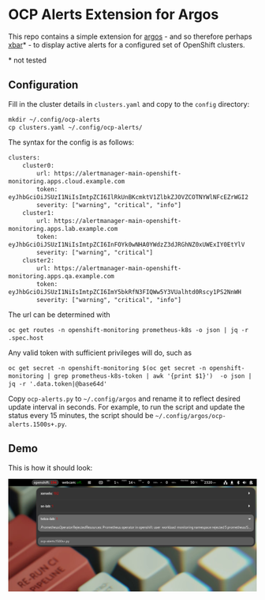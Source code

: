 # OCP Alerts Extension for Argos
This repo contains a simple extension for [argos](https://github.com/p-e-w/argos) - and so therefore perhaps [xbar](https://github.com/matryer/xbar)* - to display active alerts for a configured set of OpenShift clusters.

\* not tested

## Configuration
Fill in the cluster details in `clusters.yaml` and copy to the `config` directory:
~~~
mkdir ~/.config/ocp-alerts
cp clusters.yaml ~/.config/ocp-alerts/
~~~

The syntax for the config is as follows:
~~~
clusters:
    cluster0:
        url: https://alertmanager-main-openshift-monitoring.apps.cloud.example.com
        token: eyJhbGciOiJSUzI1NiIsImtpZCI6IlRkUnBKcmktV1ZlbkZJOVZCOTNYWlNFcEZrWGI2
        severity: ["warning", "critical", "info"]
    cluster1:
        url: https://alertmanager-main-openshift-monitoring.apps.lab.example.com
        token: eyJhbGciOiJSUzI1NiIsImtpZCI6InFOYk0wNHA0YWdzZ3dJRGhNZ0xUWExIY0EtYlV
        severity: ["warning", "critical"]
    cluster2:
        url: https://alertmanager-main-openshift-monitoring.apps.qa.example.com
        token: eyJhbGciOiJSUzI1NiIsImtpZCI6ImY5bkRfN3FIQWw5Y3VUalhtd0Rscy1PS2NnWH
        severity: ["warning", "critical", "info"]
~~~

The url can be determined with
~~~
oc get routes -n openshift-monitoring prometheus-k8s -o json | jq -r .spec.host
~~~

Any valid token with sufficient privileges will do, such as
~~~
oc get secret -n openshift-monitoring $(oc get secret -n openshift-monitoring | grep prometheus-k8s-token | awk '{print $1}')  -o json | jq -r '.data.token|@base64d'
~~~

Copy `ocp-alerts.py` to `~/.config/argos` and rename it to reflect desired update interval in seconds. For example, to run the script and update the status every 15 minutes, the script should be `~/.config/argos/ocp-alerts.1500s+.py`.

## Demo

This is how it should look:

![screenshot](screenshot.png)

